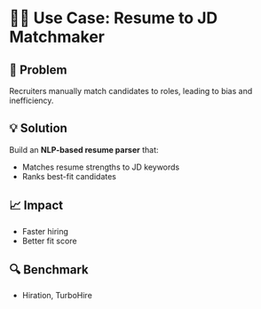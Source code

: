 # 👩‍💼 Use Case: Resume to JD Matchmaker

## 📌 Problem
Recruiters manually match candidates to roles, leading to bias and inefficiency.

## 💡 Solution
Build an **NLP-based resume parser** that:
- Matches resume strengths to JD keywords
- Ranks best-fit candidates

## 📈 Impact
- Faster hiring
- Better fit score

## 🔍 Benchmark
- Hiration, TurboHire
